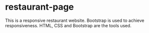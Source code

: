 # restaurant-page
This is a responsive restaurant website.
Bootstrap is used to achieve responsiveness.
HTML, CSS and Bootstrap are the tools used.
